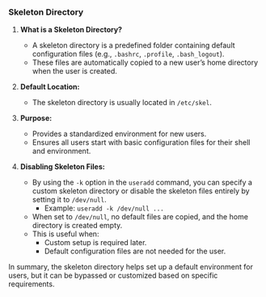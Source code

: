 ### Skeleton Directory

1. **What is a Skeleton Directory?**  
   - A skeleton directory is a predefined folder containing default configuration files (e.g., `.bashrc`, `.profile`, `.bash_logout`).
   - These files are automatically copied to a new user’s home directory when the user is created.

2. **Default Location:**  
   - The skeleton directory is usually located in `/etc/skel`.

3. **Purpose:**  
   - Provides a standardized environment for new users.
   - Ensures all users start with basic configuration files for their shell and environment.

4. **Disabling Skeleton Files:**  
   - By using the `-k` option in the `useradd` command, you can specify a custom skeleton directory or disable the skeleton files entirely by setting it to `/dev/null`.
     - Example: `useradd -k /dev/null ...`
   - When set to `/dev/null`, no default files are copied, and the home directory is created empty.
   - This is useful when:
     - Custom setup is required later.
     - Default configuration files are not needed for the user. 

In summary, the skeleton directory helps set up a default environment for users, but it can be bypassed or customized based on specific requirements.

